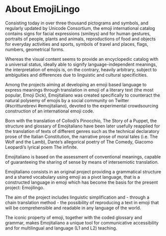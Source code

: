 # About EmojiLingo

Consisting today in over three thousand pictograms and symbols, and regularly updated by Unicode Consortium, the emoji international catalog contains signs for facial expressions (smileys) and for human gestures, portraits of people, plants and animals, reproductions of food and objects for everyday activities and sports, symbols of travel and places, flags, numbers, geometrical forms. 

Whereas the visual content seems to provide an encyclopedic catalog with a universal status, ideally able to signify language-independent meanings, the interpretation of emojis is, on the contrary, heavily arbitrary, subject to ambiguities and differences due to linguistic and cultural specificities.

Among the projects aiming at developing an emoji based language to express meanings through translation in emoji of a literary text (the most popular, Emoji Dick), Emojitaliano was created specifically to counteract the natural polysemy of emojis by a social community on Twitter (#scritturebrevi #emojitaliano), devoted to the experimental crowdsourcing construction of an international emoji code. 

Born with the translation of Collodi’s Pinocchio, The Story of a Puppet, the structure and glossary of Emojitaliano have been later usefully reapplied for the translation of texts of different genres such as the technical declaratory prose of the Italian Constitution, the narrative prose of moral tales (i.e. The Wolf and the Lamb), Dante’s allegorical poetry of The Comedy, Giacomo Leopardi’s lyrical poem The infinite.

Emojitaliano is based on the assessment of conventional meanings, capable of guaranteeing the sharing of sense by means of intersemiotic translation. 

Emojitaliano consists in an original project providing a grammatical structure and a shared vocabulary using emoji as a pivot language, that is a constructed language in emoji which has become the basis for the present project: Emojilingo.

The aim of the project includes linguistic simplification and - through a chain translation method - the possibility of reproducing a text in emoji that will be comprehensible and readable in any language of the world. 

The iconic property of emoji, together with the coded glossary and grammar, makes Emojitaliano a unique tool for communicative accessibility and for multilingual and language (L1 and L2) teaching.

